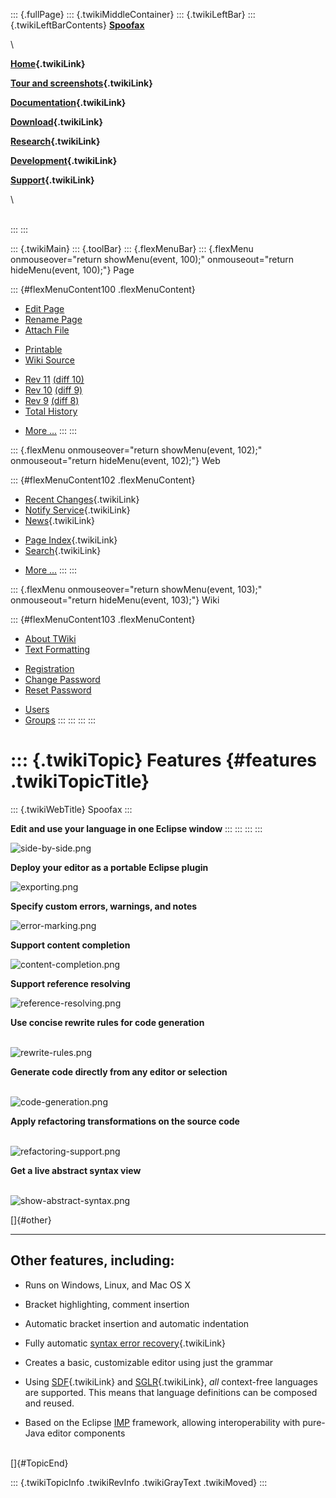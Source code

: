 ::: {.fullPage}
::: {.twikiMiddleContainer}
::: {.twikiLeftBar}
::: {.twikiLeftBarContents}
**[Spoofax](http://www.program-transformation.org/view/Spoofax/WebHome)**

\

**[Home](WebHome){.twikiLink}**

**[Tour and screenshots](Tour){.twikiLink}**

**[Documentation](Documentation){.twikiLink}**

**[Download](Download){.twikiLink}**

**[Research](Research){.twikiLink}**

**[Development](Development){.twikiLink}**

**[Support](Support){.twikiLink}**

\

\
:::
:::

::: {.twikiMain}
::: {.toolBar}
::: {.flexMenuBar}
::: {.flexMenu onmouseover="return showMenu(event, 100);" onmouseout="return hideMenu(event, 100);"}
Page

::: {#flexMenuContent100 .flexMenuContent}
-   [Edit
    Page](http://www.program-transformation.org/edit/Spoofax/Features?t=1536825367)
-   [Rename
    Page](http://www.program-transformation.org/rename/Spoofax/Features)
-   [Attach
    File](http://www.program-transformation.org/attach/Spoofax/Features)

<!-- -->

-   [Printable](http://www.program-transformation.org/view/Spoofax/Features?skin=print.pattern)
-   [Wiki
    Source](http://www.program-transformation.org/view/Spoofax/Features?skin=text&raw=on&contenttype=text/plain)

<!-- -->

-   [Rev
    11](http://www.program-transformation.org/view/Spoofax/Features?rev=1.11)
    [(diff 10)](http://www.program-transformation.org/rdiff/Spoofax/Features?rev1=1.11&rev2=1.10)
-   [Rev
    10](http://www.program-transformation.org/view/Spoofax/Features?rev=1.10)
    [(diff 9)](http://www.program-transformation.org/rdiff/Spoofax/Features?rev1=1.10&rev2=1.9)
-   [Rev
    9](http://www.program-transformation.org/view/Spoofax/Features?rev=1.9)
    [(diff 8)](http://www.program-transformation.org/rdiff/Spoofax/Features?rev1=1.9&rev2=1.8)
-   [Total
    History](http://www.program-transformation.org/rdiff/Spoofax/Features)

<!-- -->

-   [More
    \...](http://www.program-transformation.org/oops/Spoofax/Features?template=oopsmore&param1=1.11&param2=1.11)
:::
:::

::: {.flexMenu onmouseover="return showMenu(event, 102);" onmouseout="return hideMenu(event, 102);"}
Web

::: {#flexMenuContent102 .flexMenuContent}
-   [Recent Changes](WebChanges){.twikiLink}
-   [Notify Service](WebNotify){.twikiLink}
-   [News](WebNews){.twikiLink}

<!-- -->

-   [Page Index](WebIndex){.twikiLink}
-   [Search](WebSearch){.twikiLink}

<!-- -->

-   [More
    \...](http://www.program-transformation.org/oops/Spoofax/Features?template=oopsmore&param1=1.11&param2=1.11)
:::
:::

::: {.flexMenu onmouseover="return showMenu(event, 103);" onmouseout="return hideMenu(event, 103);"}
Wiki

::: {#flexMenuContent103 .flexMenuContent}
-   [About
    TWiki](http://www.program-transformation.org/view/TWiki/WebHome)
-   [Text
    Formatting](http://www.program-transformation.org/view/TWiki/TextFormattingRules)

<!-- -->

-   [Registration](http://www.program-transformation.org/view/TWiki/TWikiRegistration)
-   [Change
    Password](http://www.program-transformation.org/view/TWiki/ChangePassword)
-   [Reset
    Password](http://www.program-transformation.org/view/TWiki/ResetPassword)

<!-- -->

-   [Users](http://www.program-transformation.org/view/Main/TWikiUsers)
-   [Groups](http://www.program-transformation.org/view/Main/TWikiGroups)
:::
:::
:::
:::

::: {.twikiTopic}
Features {#features .twikiTopicTitle}
========

::: {.twikiWebTitle}
Spoofax
:::

**Edit and use your language in one Eclipse window**
:::
:::
:::
:::

![side-by-side.png](http://strategoxt.org/pub/Spoofax/Features/side-by-side.png)

**Deploy your editor as a portable Eclipse plugin**

![exporting.png](http://strategoxt.org/pub/Spoofax/Features/exporting.png)

**Specify custom errors, warnings, and notes**

![error-marking.png](http://strategoxt.org/pub/Spoofax/Features/error-marking.png)

**Support content completion**

![content-completion.png](http://strategoxt.org/pub/Spoofax/Features/content-completion.png)

**Support reference resolving**

![reference-resolving.png](http://strategoxt.org/pub/Spoofax/Features/reference-resolving.png)

**Use concise rewrite rules for code generation**

\
![rewrite-rules.png](http://strategoxt.org/pub/Spoofax/Features/rewrite-rules.png)

**Generate code directly from any editor or selection**

\
![code-generation.png](http://strategoxt.org/pub/Spoofax/Features/code-generation.png)

**Apply refactoring transformations on the source code**

\
![refactoring-support.png](http://strategoxt.org/pub/Spoofax/Features/refactoring-support.png)

**Get a live abstract syntax view**

\
![show-abstract-syntax.png](http://strategoxt.org/pub/Spoofax/Features/show-abstract-syntax.png)

[]{#other}

  --------------------------------
  **Other features, including:**
  --------------------------------

-   Runs on Windows, Linux, and Mac OS X

<!-- -->

-   Bracket highlighting, comment insertion

<!-- -->

-   Automatic bracket insertion and automatic indentation

<!-- -->

-   Fully automatic [syntax error
    recovery](../Stratego/PermissiveGrammars){.twikiLink}

<!-- -->

-   Creates a basic, customizable editor using just the grammar

<!-- -->

-   Using [SDF](../Stratego/SDF){.twikiLink} and
    [SGLR](../Stratego/JSGLR){.twikiLink}, *all* context-free languages
    are supported. This means that language definitions can be composed
    and reused.

<!-- -->

-   Based on the Eclipse [IMP](http://eclipse.org/imp/) framework,
    allowing interoperability with pure-Java editor components

\
[]{#TopicEnd}

::: {.twikiTopicInfo .twikiRevInfo .twikiGrayText .twikiMoved}
:::
